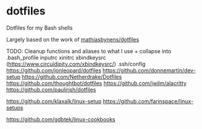 # dotfiles
Dotfiles for my Bash shells

Largely based on the work of [mathiasbynens/dotfiles](https://github.com/mathiasbynens/dotfiles/)

TODO:
Cleanup functions and aliases to what I use + collapse into .bash_profile
inputrc
xinitrc
xbindkeysrc (https://www.circuidipity.com/xbindkeysrc/)
.ssh/config
https://github.com/jonleopard/dotfiles
https://github.com/donnemartin/dev-setup
https://github.com/Netherdrake/Dotfiles
https://github.com/thoughtbot/dotfiles
https://github.com/jwilm/alacritty
https://github.com/paulirish/dotfiles

https://github.com/klaxalk/linux-setup
https://github.com/farinspace/linux-setups

https://github.com/gdbtek/linux-cookbooks